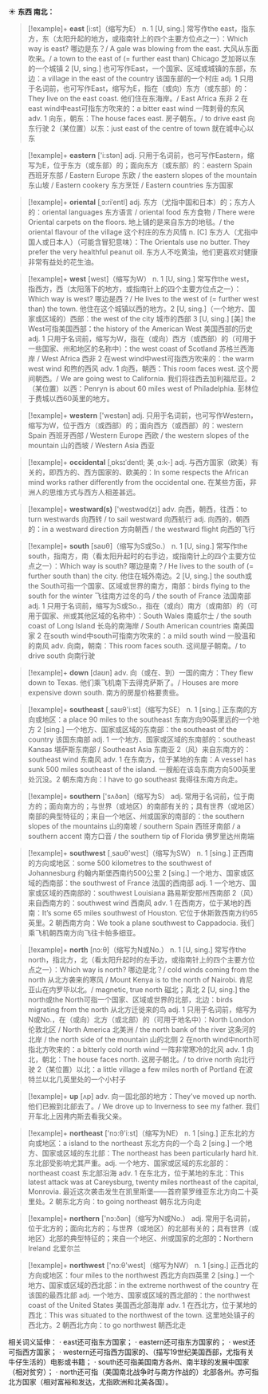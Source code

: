 ☀ <span class="category">**东西 南北：**</span>
>[!example]+ <span class="vocabulary">**east**</span> [i:st]（缩写为E）
> <span class="definition">n. 1 [U, sing.] 常写作the east，指东方，东（太阳升起的地方，或指南针上的四个主要方位点之一）：</span>Which way is east? 哪边是东？/ A gale was blowing from the east. 大风从东面吹来。/ a town to the east of (= further east than) Chicago 芝加哥以东的一个城镇 <span class="definition">2 [U, sing.] 也可写作East，一个国家、区域或城镇的东部，东边：</span>a village in the east of the country 该国东部的一个村庄 <span class="definition">adj. 1 只用于名词前，也可写作East，缩写为E，指在（或向）东方（或东部）的：</span>They live on the east coast. 他们住在东海岸。/ East Africa 东非 <span class="definition">2 在east wind中east可指东方吹来的：</span>a bitter east wind 一阵刺骨的东风 <span class="definition">adv. 1 向东，朝东：</span>The house faces east. 房子朝东。/ to drive east 向东行驶 <span class="definition">2（某位置）以东：</span>just east of the centre of town 就在城中心以东

>[!example]+ <span class="vocabulary">**eastern**</span> ['i:stən] 
> <span class="definition">adj. 只用于名词前，也可写作Eastern，缩写为E，位于东方（或东部）的；面向东方（或东部）的：</span>eastern Spain 西班牙东部 / Eastern Europe 东欧 / the eastern slopes of the mountain 东山坡 / Eastern cookery 东方烹饪 / Eastern countries 东方国家
           
>[!example]+ <span class="vocabulary">**oriental**</span> [ˌɔ:riˈentl]
> <span class="definition">adj. 东方（尤指中国和日本）的；东方人的：</span>oriental languages 东方语言 / oriental food 东方食物 / There were Oriental carpets on the floors. 地上铺的是来自东方的地毯。/ the oriental flavour of the village 这个村庄的东方风情 <span class="definition">n. [C] 东方人（尤指中国人或日本人）（可能含冒犯意味）：</span>The Orientals use no butter. They prefer the very healthful peanut oil. 东方人不吃黄油，他们更喜欢对健康非常有益处的花生油。

>[!example]+ <span class="vocabulary">**west**</span> [west]（缩写为W）
> <span class="definition">n. 1 [U, sing.] 常写作the west，指西方，西（太阳落下的地方，或指南针上的四个主要方位点之一）：</span>Which way is west? 哪边是西？/ He lives to the west of (= further west than) the town. 他住在这个城镇以西的地方。<span class="definition">2 [U, sing.]（一个地方、国家或区域的）西部：</span>the west of the city 城市的西部 <span class="definition">3 [U, sing.] [美] the West可指美国西部：</span>the history of the American West 美国西部的历史 <span class="definition">adj. 1 只用于名词前，缩写为W，指在（或向）西方（或西部）的（可用于一些国家、州和地区的名称中）：</span>the west coast of Scotland 苏格兰西海岸 / West Africa 西非 <span class="definition">2 在west wind中west可指西方吹来的：</span>the warm west wind 和煦的西风 <span class="definition">adv. 1 向西，朝西：</span>This room faces west. 这个房间朝西。/ We are going west to California. 我们将往西去加利福尼亚。<span class="definition">2（某位置）以西：</span>Penryn is about 60 miles west of Philadelphia. 彭林位于费城以西60英里的地方。

>[!example]+ <span class="vocabulary">**western**</span> ['westən] 
> <span class="definition">adj. 只用于名词前，也可写作Western，缩写为W，位于西方（或西部）的；面向西方（或西部）的：</span>western Spain 西班牙西部 / Western Europe 西欧 / the western slopes of the mountain 山的西坡 / Western Asia 西亚
           
>[!example]+ <span class="vocabulary">**occidental**</span> [ˌɒksɪˈdentl; 美 ˌɑ:k-]
> <span class="definition">adj. 与西方国家（欧美）有关的，即西方的、西方国家的、欧美的：</span>In some respects the African mind works rather differently from the occidental one. 在某些方面，非洲人的思维方式与西方人相差甚远。

>[!example]+ <span class="vocabulary">**westward(s)**</span> ['westwəd(z)] 
> <span class="definition">adv. 向西，朝西，往西：</span>to turn westwards 向西转 / to sail westward 向西航行 <span class="definition">adj. 向西的，朝西的：</span>in a westward direction 方向朝西 / the westward flight 向西的飞行

>[!example]+ <span class="vocabulary">**south**</span> [saʊθ]（缩写为S或So.）
> <span class="definition">n. 1 [U, sing.] 常写作the south，指南方，南（看太阳升起时的右手边，或指南针上的四个主要方位点之一）：</span>Which way is south? 哪边是南？/ He lives to the south of (= further south than) the city. 他住在城外南边。<span class="definition">2 [U, sing.] the south或the South可指一个国家、区域或世界的南方，南部：</span>birds flying to the south for the winter 飞往南方过冬的鸟 / the south of France 法国南部 <span class="definition">adj. 1 只用于名词前，缩写为S或So.，指在（或向）南方（或南部）的（可用于国家、州或其他区域的名称中）：</span>South Wales 南威尔士 / the south coast of Long Island 长岛的南海岸 / South American countries 南美国家 <span class="definition">2 在south wind中south可指南方吹来的：</span>a mild south wind 一股温和的南风 <span class="definition">adv. 向南，朝南：</span>This room faces south. 这间屋子朝南。/ to drive south 向南行驶

>[!example]+ <span class="vocabulary">**down**</span> [daʊn] 
> <span class="definition">adv. 向（或在、到）一国的南方：</span>They flew down to Texas. 他们乘飞机南下去得克萨斯了。/ Houses are more expensive down south. 南方的房屋价格要贵些。

>[!example]+ <span class="vocabulary">**southeast**</span> [͵saʊθ'i:st]（缩写为SE）
> <span class="definition">n. 1 [sing.] 正东南的方向或地区：</span>a place 90 miles to the southeast 东南方向90英里远的一个地方 <span class="definition">2 [sing.] 一个地方、国家或区域的东南部：</span>the southeast of the country 该国东南部 <span class="definition">adj. 1 一个地方、国家或区域的东南部的：</span>southeast Kansas 堪萨斯东南部 / Southeast Asia 东南亚 <span class="definition">2（风）来自东南方的：</span>southeast wind 东南风 <span class="definition">adv. 1 在东南方，位于某地的东南：</span>A vessel has sunk 500 miles southeast of the island. 一艘船在该岛东南方向500英里处沉没。<span class="definition">2 朝东南方向：</span>I have to go southeast 我得往东南方向走。

>[!example]+ <span class="vocabulary">**southern**</span> ['sʌðən]（缩写为S）
> <span class="definition">adj. 常用于名词前，位于南方的；面向南方的；与世界（或地区）的南部有关的；具有世界（或地区）南部的典型特征的；来自一个地区、州或国家的南部的：</span>the southern slopes of the mountains 山的南坡 / southern Spain 西班牙南部 / a southern accent 南方口音 / the southern tip of Florida 佛罗里达州南端

>[!example]+ <span class="vocabulary">**southwest**</span> [͵saʊθ'west]（缩写为SW）
> <span class="definition">n. 1 [sing.] 正西南的方向或地区：</span>some 500 kilometres to the southwest of Johannesburg 约翰内斯堡西南约500公里 <span class="definition">2 [sing.] 一个地方、国家或区域的西南部：</span>the southwest of France 法国的西南部 <span class="definition">adj. 1 一个地方、国家或区域的西南部的：</span>southwest Louisiana 路易斯安那州西南部 <span class="definition">2（风）来自西南方的：</span>southwest wind 西南风 <span class="definition">adv. 1 在西南方，位于某地的西南：</span>It’s some 65 miles southwest of Houston. 它位于休斯敦西南方约65英里。<span class="definition">2 朝西南方向：</span>We took a plane southwest to Cappadocia. 我们乘飞机朝西南方向飞往卡帕多细亚。

>[!example]+ <span class="vocabulary">**north**</span> [nɔ:θ]（缩写为N或No.）
> <span class="definition">n. 1 [U, sing.] 常写作the north，指北方，北（看太阳升起时的左手边，或指南针上的四个主要方位点之一）：</span>Which way is north? 哪边是北？/ cold winds coming from the north 从北方袭来的寒风 / Mount Kenya is to the north of Nairobi. 肯尼亚山在内罗毕以北。/ magnetic, true north 磁北；真北 <span class="definition">2 [U, sing.] the north或the North可指一个国家、区域或世界的北部，北边：</span>birds migrating from the north 从北方迁徙来的鸟 <span class="definition">adj. 1 只用于名词前，缩写为N或No.，在（或向）北方（或北部）的（可用于地名中）：</span>North London 伦敦北区 / North America 北美洲 / the north bank of the river 这条河的北岸 / the north side of the mountain 山的北侧 <span class="definition">2 在north wind中north可指北方吹来的：</span>a bitterly cold north wind 一阵非常寒冷的北风 <span class="definition">adv. 1 向北，朝北：</span>The house faces north. 这房子朝北。/ to drive north 向北行驶 <span class="definition">2（某位置）以北：</span>a little village a few miles north of Portland 在波特兰以北几英里处的一个小村子

>[!example]+ <span class="vocabulary">**up**</span> [ʌp] 
> <span class="definition">adv. 向一国北部的地方：</span>They’ve moved up north. 他们已搬到北部去了。/ We drove up to Inverness to see my father. 我们开车北上因弗内斯去看我父亲。

>[!example]+ <span class="vocabulary">**northeast**</span> ['nɔ:θ'i:st]（缩写为NE）
> <span class="definition">n. 1 [sing.] 正东北的方向或地区：</span>a island to the northeast 东北方向的一个岛 <span class="definition">2 [sing.] 一个地方、国家或区域的东北部：</span>The northeast has been particularly hard hit. 东北部受影响尤其严重。<span class="definition">adj. 一个地方、国家或区域的东北部的：</span>northeast coast 东北部沿海 <span class="definition">adv. 1 在东北方，位于某地的东北：</span>This latest attack was at Careysburg, twenty miles northeast of the capital, Monrovia. 最近这次袭击发生在凯里斯堡——首府蒙罗维亚东北方向二十英里处。<span class="definition">2 朝东北方向：</span>to going northeast 朝东北方向走

>[!example]+ <span class="vocabulary">**northern**</span> ['nɔ:ðən]（缩写为N或No.）
> <span class="definition">adj. 常用于名词前，位于北方的；面向北方的；与世界（或地区）的北部有关的；具有世界（或地区）北部的典型特征的；来自一个地区、州或国家的北部的：</span>Northern Ireland 北爱尔兰

>[!example]+ <span class="vocabulary">**northwest**</span> ['nɔ:θ'west]（缩写为NW）
> <span class="definition">n. 1 [sing.] 正西北的方向或地区：</span>four miles to the northwest 西北方向四英里 <span class="definition">2 [sing.] 一个地方、国家或区域的西北部：</span>in the extreme northwest of the country 在该国的最西北部 <span class="definition">adj. 一个地方、国家或区域的西北部的：</span>the northwest coast of the United States 美国西北部海岸 <span class="definition">adv. 1 在西北方，位于某地的西北：</span>This was situated to the northwest of the town. 这里地处镇子的西北方。<span class="definition">2 朝西北方向：</span>to go northwest 朝西北走

相关词义延伸：
· east还可指东方国家；
· eastern还可指东方国家的；
· west还可指西方国家；
· western还可指西方国家的、（描写19世纪美国西部，尤指有关牛仔生活的）电影或书籍；
· south还可指美国南方各州、南半球的发展中国家（相对贫穷）；
· north还可指（美国南北战争时与南方作战的）北部各州。亦可指北方国家（相对富裕和发达，尤指欧洲和北美各国）。


